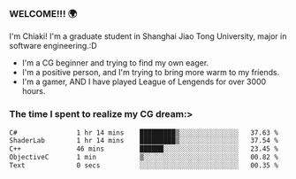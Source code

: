 ### WELCOME!!! 🌍

I'm Chiaki! I'm a graduate student in Shanghai Jiao Tong University, major in software engineering.:D

-  I'm a CG beginner and trying to find my own eager. 
-  I'm a positive person, and I'm trying to bring more warm to my friends.
-  I'm a gamer, AND I have played League of Lengends for over 3000 hours.


### The time I spent to realize my CG dream:>
<!--START_SECTION:waka-->

```txt
C#               1 hr 14 mins    █████████▒░░░░░░░░░░░░░░░   37.63 %
ShaderLab        1 hr 14 mins    █████████▒░░░░░░░░░░░░░░░   37.54 %
C++              46 mins         ██████░░░░░░░░░░░░░░░░░░░   23.45 %
ObjectiveC       1 min           ▒░░░░░░░░░░░░░░░░░░░░░░░░   00.82 %
Text             0 secs          ░░░░░░░░░░░░░░░░░░░░░░░░░   00.35 %
```

<!--END_SECTION:waka-->

<!--
**Chiaki-meow/Chiaki-meow** is a ✨ _special_ ✨ repository because its `README.md` (this file) appears on your GitHub profile.

Here are some ideas to get you started:

- 🔭 I’m currently working on ...
- 🌱 I’m currently learning ...
- 👯 I’m looking to collaborate on ...
- 🤔 I’m looking for help with ...
- 💬 Ask me about ...
- 📫 How to reach me: ...
- 😄 Pronouns: ...
- ⚡ Fun fact: ...
-->
